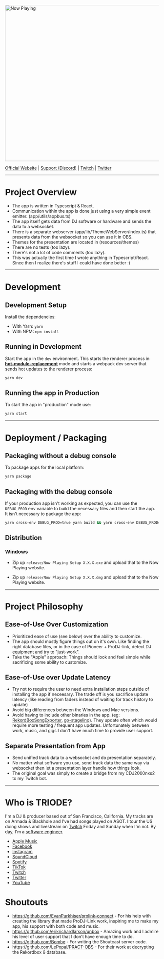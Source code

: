 <a href="https://nowplayingapp.com">
  <img src="https://nowplayingapp.com/images/logo.svg" alt="Now Playing" width=512 />
</a>

[Official Website](https://nowplayingapp.com) | [Support (Discord)](https://discord.gg/7bbHvZb) | [Twitch](https://twitch.tv/triodeofficial) | [Twitter](https://twitter.com/triodeofficial)

---

# Project Overview

- The app is written in Typescript & React.
- Communication within the app is done just using a very simple event emitter.
  (app/utils/appbus.ts)
- The app itself gets data from DJ software or hardware and sends the data
  to a websocket.
- There is a separate webserver (app/lib/ThemeWebServer/index.ts) that presents
  data from the websocket so you can use it in OBS.
- Themes for the presentation are located in (resources/themes)
- There are no tests (too lazy).
- There's not a lot of code comments (too lazy).
- This was actually the first time I wrote anything in Typescript/React. Since
  then I realize there's stuff I could have done better :)

---

# Development

## Development Setup

Install the dependencies:

- With Yarn: `yarn`
- With NPM: `npm install`

## Running in Development

Start the app in the `dev` environment. This starts the renderer process in [**hot-module-replacement**](https://webpack.js.org/guides/hmr-react/) mode and starts a webpack dev server that sends hot updates to the renderer process:

```bash
yarn dev
```

## Running the app in Production

To start the app in "production" mode use:

```bash
yarn start
```

---

# Deployment / Packaging

## Packaging without a debug console

To package apps for the local platform:

```bash
yarn package
```

## Packaging with the debug console

If your production app isn't working as expected, you can use the `DEBUG_PROD` env variable to build the necessary files and then start the app. It isn't necessary to package the app:

```bash
yarn cross-env DEBUG_PROD=true yarn build && yarn cross-env DEBUG_PROD=true yarn start
```

## Distribution

### Windows

- Zip up `release/Now Playing Setup X.X.X.exe` and upload that to the Now Playing
  website.

- Zip up `release/Now Playing Setup X.X.X.dmg` and upload that to the Now Playing
  website.
---

# Project Philosophy

## Ease-of-Use Over Customization

- Prioritized ease of use (see below) over the ability to customize.
- The app should mostly figure things out on it's own. Like finding the
  right database files, or in the case of Pioneer + ProDJ-link, detect DJ
  equipment and try to "just-work".
- Take the "Apple" approach: Things should look and feel simple while
  sacrificing some ability to customize.

## Ease-of-Use over Update Latency

- Try not to require the user to need extra installation steps outside
  of installing the app if neceesary. The trade off is you sacrifice update
  latency (like reading from faders instead of waiting for track history to
  update)
- Avoid big differences between the Windows and Mac versions.
- Avoid having to include other binaries in the app. (eg: [RekordBoxSongExporter](https://github.com/Unreal-Dan/RekordBoxSongExporter), [go-stagelinq](https://github.com/icedream/go-stagelinq)). They update often which would require more testing / frequent app updates.
    Unfortunately between work, music, and gigs I don't have much time to provide user support.

## Separate Presentation from App

- Send unified track data to a websocket and do presentation separately.
- No matter what software you use, send track data the same way via websocket
  then let a presentation layer handle how things look.
- The original goal was simply to create a bridge from my CDJ2000nxs2 to
  my Twitch bot.

---

# Who is TRIODE?

I'm a DJ & producer based out of San Francisco, California. My tracks are on
Armada & Blackhole and I've had songs played on ASOT. I tour the US doing shows and livestream on [Twitch](https://twitch.tv/triodeofficial) Friday and Sunday when I'm not.
By day, I'm a [software engineer](https://www.linkedin.com/in/iamchrisle/).

- [Apple Music](https://music.apple.com/us/artist/triode/1278678740)
- [Facebook](https://facebook.com/triodeofficial)
- [Instagram](https://instagram.com/triodeofficial)
- [SoundCloud](https://soundcloud.com/triodeofficial)
- [Spotify](https://open.spotify.com/artist/6PeUGjC4XaZD1XysuYogDG)
- [TikTok](https://tiktok.com/@triodeofficial)
- [Twitch](https://twitch.tv/triodeofficial)
- [Twitter](https://twitter.com/triodeofficial)
- [YouTube](https://youtube.com/c/TriodeMusic)


# Shoutouts

- https://github.com/EvanPurkhiser/prolink-connect - For his help with creating
  the library that made ProDJ-Link work, inspiring me to make my app, his
  support with both code and music.
- https://github.com/erikrichardlarson/unbox - Amazing work and I admire his
  level of user support that I don't have enough time to do.
- https://github.com/Bombe - For writing the Shoutcast server code.
- https://github.com/LePopal/PRACT-OBS - For their work at decrypting the
  Rekordbox 6 database.
